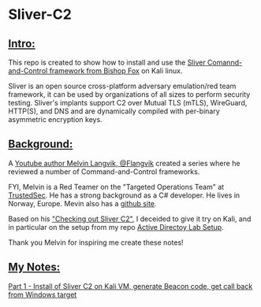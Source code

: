 # Sliver-C2
## <u>Intro:</u>
This repo is created to show how to install and use the [Sliver Comannd-and-Control framework from Bishop Fox](https://github.com/BishopFox/sliver) on Kali linux.

Sliver is an open source cross-platform adversary emulation/red team framework, it can be used by organizations of all sizes to perform security testing. Sliver's implants support C2 over Mutual TLS (mTLS), WireGuard, HTTP(S), and DNS and are dynamically compiled with per-binary asymmetric encryption keys.

## <u>Background:</u>

A [Youtube author Melvin Langvik, @Flangvik](https://www.youtube.com/@Flangvik) created a series where he reviewed a number of Command-and-Control frameworks. 

FYI, Melvin is a Red Teamer on the "Targeted Operations Team" at [TrustedSec](https://www.trustedsec.com/). He has a strong background as a C# developer. He lives in Norway, Europe. Mevin also has a [github site](https://github.com/Flangvik).

Based on his ["Checking out Sliver C2"](https://www.youtube.com/watch?v=3R6WKUgN0K4), I deceided to give it try on Kali, and in particular on the setup from my repo [Active Directoy Lab Setup](https://github.com/jjkirn/active-directory).


Thank you Melvin for inspiring me create these notes!

## <u>My Notes:</u>
[Part 1 - Install of Sliver C2 on Kali VM, generate Beacon code, get call back from Windows target](/notes/part1.md)
